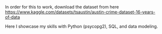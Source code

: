 In order for this to work, download the dataset from here https://www.kaggle.com/datasets/tsaustin/austin-crime-dataset-16-years-of-data

Here I showcase my skills with Python (psycopg2), SQL, and data modeling.
